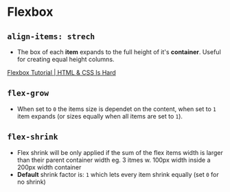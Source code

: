 # Flexbox

## `align-items: strech`
* The box of each **item** expands to the full height of it's **container**. Useful for creating equal height columns.

[Flexbox Tutorial | HTML & CSS Is Hard](https://www.internetingishard.com/html-and-css/flexbox/#cross-axis-vertical-alignment)

## `flex-grow`
* When set to `0` the items size is dependet on the content, when set to `1` item expands (or sizes equally when all items are set to `1`).


## `flex-shrink`
* Flex shrink will be only applied if the sum of the flex items width is larger than their parent container width eg. 3 itmes w. 100px width inside a 200px width container
* **Default** shrink factor is: `1` which lets every item shrink equally (set `0` for no shrink)

